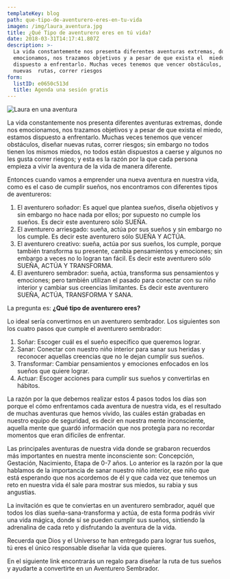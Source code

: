 ```yaml
---
templateKey: blog
path: que-tipo-de-aventurero-eres-en-tu-vida
imagen: /img/laura_aventura.jpg
title: ¿Qué Tipo de aventurero eres en tú vida?
date: 2018-03-31T14:17:41.807Z
description: >-
  La vida constantemente nos presenta diferentes aventuras extremas, donde nos
  emocionamos, nos trazamos objetivos y a pesar de que exista el  miedo, estamos
  dispuesto a enfrentarlo. Muchas veces tenemos que vencer obstáculos, diseñar
  nuevas  rutas, correr riesgos
form:
  listID: e0650c513d
  title: Agenda una sesión gratis
---
```

![Laura en una aventura](/img/laura_aventura.jpg)

La vida constantemente nos presenta diferentes aventuras extremas, donde nos emocionamos, nos trazamos objetivos y a pesar de que exista el  miedo, estamos dispuesto a enfrentarlo. Muchas veces tenemos que vencer obstáculos, diseñar nuevas  rutas, correr riesgos; sin embargo no todos tienen los mismos miedos, no todos están dispuestos a caerse y algunos no les gusta correr riesgos; y esta es la razón por la que cada persona empieza a vivir la aventura de la vida de manera diferente.

Entonces cuando vamos a emprender una nueva aventura en nuestra vida, como es el caso de cumplir sueños, nos encontramos con diferentes tipos de aventureros:

1. El aventurero soñador: Es aquel que plantea sueños, diseña objetivos y sin embargo no hace nada por ellos; por supuesto no cumple los sueños. Es decir este aventurero sólo SUEÑA.
2. El aventurero arriesgado: sueña, actúa por sus sueños y sin embargo no los cumple. Es decir este aventurero sólo SUEÑA Y ACTÚA.
3. El aventurero creativo: sueña, actúa por sus sueños, los cumple, porque también transforma su presente, cambia pensamientos y emociones; sin embargo a veces no lo logran tan fácil. Es decir este aventurero sólo SUEÑA, ACTÚA Y TRANSFORMA.
4. El aventurero sembrador: sueña, actúa, transforma sus pensamientos y emociones; pero también utilizan el pasado para conectar con su niño interior y cambiar sus creencias limitantes. Es decir este aventurero SUEÑA, ACTÚA, TRANSFORMA Y SANA.

La pregunta es: **¿Qué tipo de aventurero eres?**

Lo ideal sería convertirnos en un aventurero sembrador. Los siguientes son los cuatro pasos que cumple el aventurero sembrador:

1. Soñar: Escoger cuál es el sueño específico que queremos lograr.
2. Sanar: Conectar con nuestro niño interior para sanar sus heridas y reconocer aquellas creencias que no le dejan cumplir sus sueños.
3. Transformar: Cambiar pensamientos y emociones enfocados en los sueños que quiere lograr.
4. Actuar: Escoger acciones para cumplir sus sueños y convertirlas en hábitos.

La razón por la que debemos realizar estos 4 pasos todos los días son porque el cómo enfrentamos cada aventura de nuestra vida, es el resultado  de muchas aventuras que hemos vivido, las cuáles están grabadas en nuestro equipo de seguridad, es decir en nuestra mente inconsciente, aquella mente que guardó información que nos protegía para no recordar momentos que eran difíciles de enfrentar.

Las principales aventuras de nuestra vida donde se grabaron recuerdos más importantes en nuestra mente inconsciente son: Concepción, Gestación, Nacimiento,  Etapa de 0-7 años. Lo anterior es la razón por la que hablamos de la importancia de sanar nuestro niño interior, ese niño que está esperando que nos acordemos de él y que cada vez que tenemos un reto en nuestra vida él sale para mostrar sus miedos, su rabia y sus angustias.

La invitación es que te conviertas en un aventurero sembrador, aquél que todos los días sueña-sana-transforma y actúa, de esta forma podrás vivir una vida mágica, donde sí se pueden cumplir sus sueños, sintiendo la adrenalina de cada reto y  disfrutando  la aventura de la vida.

Recuerda que Dios y el Universo te han entregado para lograr tus sueños, tú eres el único responsable diseñar la vida que quieres.

En el siguiente link encontrarás un regalo para diseñar la ruta de tus sueños y ayudarte a convertirte en un Aventurero Sembrador.
